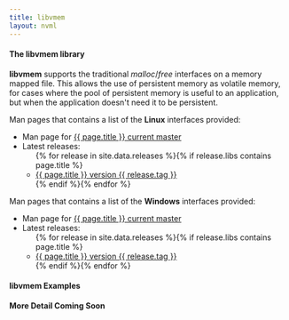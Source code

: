 ```yaml
---
title: libvmem
layout: nvml
---
```


#### The libvmem library

**libvmem** supports the traditional _malloc_/_free_
interfaces on a memory mapped file.  This allows the
use of persistent memory as volatile memory, for cases
where the pool of persistent memory is useful to an
application, but when the application doesn't need
it to be persistent.

Man pages that contains a list of the **Linux** interfaces provided:

<ul>
  <li>Man page for <a href="../manpages/master/{{ page.title }}.3.html">{{ page.title }} current master</a></li>
  <li>Latest releases:
    <ul>
      {% for release in site.data.releases %}{% if release.libs contains page.title %}
      <li><a href="../manpages/v{{ release.tag }}/{{ page.title }}.3.html">{{ page.title }} version {{ release.tag }}</a></li>
      {% endif %}{% endfor %}
    </ul>
  </li>
</ul>

Man pages that contains a list of the **Windows** interfaces provided:

<ul>
  <li>Man page for <a href="../manpages/master/windows{{ page.title }}.3.html">{{ page.title }} current master</a></li>
  <li>Latest releases:
    <ul>
      {% for release in site.data.releases %}{% if release.libs contains page.title %}
      <li><a href="../manpages/v{{ release.tag }}/windows/{{ page.title }}.3.html">{{ page.title }} version {{ release.tag }}</a></li>
      {% endif %}{% endfor %}
    </ul>
  </li>
</ul>

#### libvmem Examples

**More Detail Coming Soon**

<code data-gist-id='andyrudoff/02a10ca6b9ab7d07922b' data-gist-file='manpage.c' data-gist-line='37-66' data-gist-highlight-line='40' data-gist-hide-footer='true'></code>
